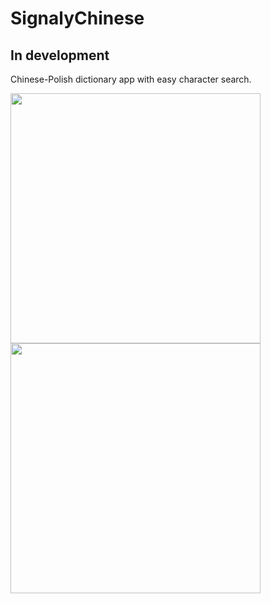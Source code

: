 # SignalyChinese

## In development

<p>
  Chinese-Polish dictionary app with easy character search.
</p>
<img src="https://github.com/nestrockx/SignalyChinese/assets/72703958/910b00d4-2fcc-45c2-a7b0-82554ab903bd" width="400">
<br>
<img src="https://github.com/nestrockx/SignalyChinese/assets/72703958/0992377d-f5ce-45c7-b78e-1ece77b04002" width="400">
